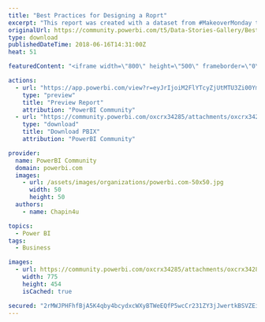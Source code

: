 ```yaml
---
title: "Best Practices for Designing a Roprt"
excerpt: "This report was created with a dataset from #MakeoverMonday to show the best practices for good design and the User Experience that I recently"
originalUrl: https://community.powerbi.com/t5/Data-Stories-Gallery/Best-Practices-for-Designing-a-Roprt/m-p/441350
type: download
publishedDateTime: 2018-06-16T14:31:00Z
heat: 51

featuredContent: "<iframe width=\"800\" height=\"500\" frameborder=\"0\" src=\"https://app.powerbi.com/view?r=eyJrIjoiM2FlYTcyZjUtMTU3Zi00YmVkLWFjMzUtMDU0MWY3NzNkYjI1IiwidCI6IjI1YTcyNjUyLWQ5ZDEtNGZiZC05NTQ0LTBhOGU1Yjc0MmM4MiIsImMiOjR9\"></iframe>"

actions:
  - url: "https://app.powerbi.com/view?r=eyJrIjoiM2FlYTcyZjUtMTU3Zi00YmVkLWFjMzUtMDU0MWY3NzNkYjI1IiwidCI6IjI1YTcyNjUyLWQ5ZDEtNGZiZC05NTQ0LTBhOGU1Yjc0MmM4MiIsImMiOjR9"
    type: "preview"
    title: "Preview Report"
    attribution: "PowerBI Community"
  - url: "https://community.powerbi.com/oxcrx34285/attachments/oxcrx34285/DataStoriesGallery/2008/2/Wine%20production.pbix"
    type: "download"
    title: "Download PBIX"
    attribution: "PowerBI Community"

provider:
  name: PowerBI Community
  domain: powerbi.com
  images:
    - url: /assets/images/organizations/powerbi.com-50x50.jpg
      width: 50
      height: 50
  authors:
    - name: Chapin4u

topics:
  - Power BI
tags:
  - Business

images:
  - url: https://community.powerbi.com/oxcrx34285/attachments/oxcrx34285/DataStoriesGallery/2008/1/2018-06-16_11-12-09.jpg
    width: 775
    height: 454
    isCached: true

secured: "2rMWJPHFhfBjA5K4qby4bcydxcWXyBTWeEQfP5wcCr231ZY3jJwertkBSVZEimZ0t2BPmi7qwvo+FPSm1HuVcP3q3xYX9+fgYEs+dQvRibvhVrApqUHBcA+5qWVF2hHnToBcEoClBFLgjlgsJe1ViIOydNAdPm/AZvkKPttXTp2RiLT46SaEdBvx9bh+u0Mta1tw82QVqLiICByI/UVhOgQLKn/YRnY38LUKYBSRlVSaPCFnVGO9HET7YxsT4SY7BR1vFksp+s9kPuvjT+e28nCxMZz2RFhbJmWDHLLO6CCzShSgnPtcQ8iQsxJGNyJJDe8QYQ8uL9bMPKsVkfejFQ1Wws88AcXpWAE68ueTe260cRm0zPpm0E/0flmgcu7J3hIxvhbVtNbp/YLZj1pF7qKtc6aHztpuOQFKVV9GnY0=;j4M2xdND6DmK1Txw4dYtKg=="
---
```



